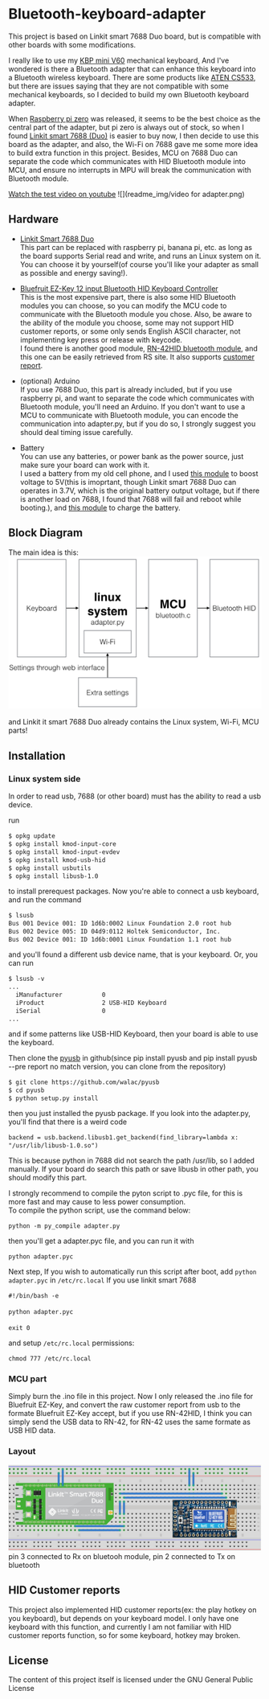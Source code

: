 # Bluetooth-keyboard-adapter
This project is based on Linkit smart 7688 Duo board, but is compatible with other boards with some modifications.

I really like to use my [KBP mini V60](https://www.facebook.com/media/set/?set=a.870489189643222.1073741835.316701428355337&type=3) mechanical keyboard, And I've wondered is there a Bluetooth adapter that can enhance this keyboard into a Bluetooth wireless keyboard. There are some products like [ATEN CS533](http://www.aten.com.tw/products/手持式裝置週邊與USB/TapUSB轉Bluetooth鍵盤滑鼠切換器/~CS533.html#.Vujzw8eLTcY), but there are issues saying that they are not compatible with some mechanical keyboards, so I decided to build my own Bluetooth keyboard adapter.

When [Raspberry pi zero](https://www.raspberrypi.org/products/pi-zero/) was released, it seems to be the best choice as the central part of the adapter, but pi zero is always out of stock, so when I found [Linkit smart 7688 (Duo)](http://home.labs.mediatek.com/hello7688/?gclid=Cj0KEQjw5Z63BRCLqqLtpc6dk7gBEiQA0OuhsLLn9KMJ94rh7Wxj8knOw5i-hPy-99o40BoDHnrRvdIaAvp18P8HAQ) is easier to buy now, I then decide to use this board as the adapter, and also, the Wi-Fi on 7688 gave me some more idea to build extra function in this project. Besides, MCU on 7688 Duo can separate the code which communicates with HID Bluetooth module into MCU, and ensure no interrupts in MPU will break the communication with Bluetooth module.

[Watch the test video on youtube](https://www.youtube.com/watch?v=QQ94N7vuD0M)
![](readme_img/video for adapter.png)

## Hardware
* [Linkit Smart 7688 Duo](http://home.labs.mediatek.com/hello7688/?gclid=Cj0KEQjw5Z63BRCLqqLtpc6dk7gBEiQA0OuhsLLn9KMJ94rh7Wxj8knOw5i-hPy-99o40BoDHnrRvdIaAvp18P8HAQ)  
	This part can be replaced with raspberry pi, banana pi, etc. as long as the board supports Serial read and write, and runs an Linux system on it. You can choose it by yourself(of course you'll like your adapter as small as possible and energy saving!).
	
* [Bluefruit EZ-Key 12 input Bluetooth HID Keyboard Controller](https://www.adafruit.com/products/1535)  
	This is the most expensive part, there is also some HID Bluetooth modules you can choose, so you can modify the MCU code to communicate with the Bluetooth module you chose. Also, be aware to the ability of the module you choose, some may not support HID customer reports, or some only sends English ASCII character, not implementing key press or release with keycode.  
	I found there is another good module, [RN-42HID bluetooth module](http://twcn.rs-online.com/web/p/bluetooth-modules/8417484/), and this one can be easily retrieved from RS site. It also supports [customer report](http://cdn.sparkfun.com/datasheets/Wireless/Bluetooth/RN-HID-User-Guide-v1.0r.pdf).

	
* (optional) Arduino  
	If you use 7688 Duo, this part is already included, but if you use raspberry pi, and want to separate the code which communicates with Bluetooth module, you'll need an Arduino. If you don't want to use a MCU to communicate with Bluetooth module, you can encode the communication into adapter.py, but if you do so, I strongly suggest you should deal timing issue carefully.
	
* Battery  
	You can use any batteries, or power bank as the power source, just make sure your board can work with it.  
	I used a battery from my old cell phone, and I used [this module](http://www.icshop.com.tw/product_info.php/products_id/18032) to boost voltage to 5V(this is imoprtant, though Linkit smart 7688 Duo can operates in 3.7V, which is the original battery output voltage, but if there is another load on 7688, I found that 7688 will fail and reboot while booting.), and [this module](http://www.icshop.com.tw/product_info.php/products_id/11427) to charge the battery.
	
## Block Diagram
The main idea is this:
![](readme_img/main_idea.png)

and Linkit it smart 7688 Duo already contains the Linux system, Wi-Fi, MCU parts!

## Installation
### Linux system side
In order to read usb, 7688 (or other board) must has the ability to read a usb device.

run

    $ opkg update
    $ opkg install kmod-input-core
    $ opkg install kmod-input-evdev
    $ opkg install kmod-usb-hid
    $ opkg install usbutils
    $ opkg install libusb-1.0
    
to install prerequest packages. Now you're able to connect a usb keyboard, and run the command

    $ lsusb
    Bus 001 Device 001: ID 1d6b:0002 Linux Foundation 2.0 root hub
    Bus 002 Device 005: ID 04d9:0112 Holtek Semiconductor, Inc.
    Bus 002 Device 001: ID 1d6b:0001 Linux Foundation 1.1 root hub
    
and you'll found a different usb device name, that is your keyboard. Or, you can run

    $ lsusb -v
    ...
      iManufacturer           0
      iProduct                2 USB-HID Keyboard
      iSerial                 0
    ...
    
and if some patterns like USB-HID Keyboard, then your board is able to use the keyboard.

Then clone the [pyusb](https://github.com/walac/pyusb) in github(since pip install pyusb and pip install pyusb --pre report no match version, you can clone from the repository)

    $ git clone https://github.com/walac/pyusb
    $ cd pyusb
    $ python setup.py install
    
then you just installed the pyusb package. If you look into the adapter.py, you'll find that there is a weird code

    backend = usb.backend.libusb1.get_backend(find_library=lambda x: "/usr/lib/libusb-1.0.so")
    
This is because python in 7688 did not search the path /usr/lib, so I added manually. If your board do search this path or save libusb in other path, you should modify this part.

I strongly recommend to compile the pyton script to .pyc file, for this is more fast and may cause to less power consumption.  
To compile the python script, use the command below:

    python -m py_compile adapter.py
    
then you'll get a adapter.pyc file, and you can run it with

    python adapter.pyc
    
Next step, If you wish to automatically run this script after boot, add `python adapter.pyc` in `/etc/rc.local` If you use linkit smart 7688

    #!/bin/bash -e
    
    python adapter.pyc
    
    exit 0
    
and setup `/etc/rc.local` permissions:

    chmod 777 /etc/rc.local
    


### MCU part
Simply burn the .ino file in this project. Now I only released the .ino file for Bluefruit EZ-Key, and convert the raw customer report from usb to the formate Bluefruit EZ-Key accept, but if you use RN-42HID, I think you can simply send the USB data to RN-42, for RN-42 uses the same formate as USB HID data.

### Layout
![](readme_img/layout.jpg)
pin 3 connected to Rx on bluetooh module, pin 2 connected to Tx on bluetooth

## HID Customer reports
This project also implemented HID customer reports(ex: the play hotkey on you keyboard), but depends on your keyboard model. I only have one keyboard with this function, and currently I am not familiar with HID customer reports function, so for some keyboard, hotkey may broken.

## License
The content of this project itself is licensed under the GNU General Public License